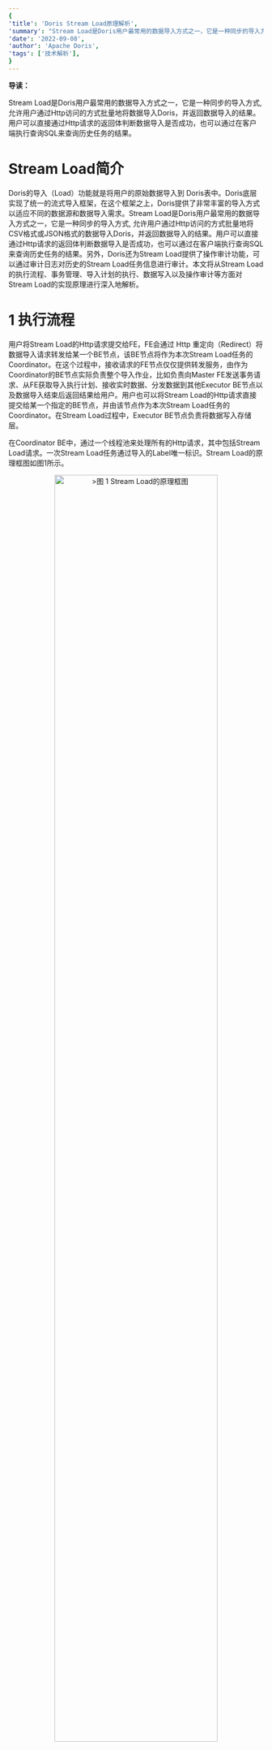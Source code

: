 ```yaml
---
{
'title': 'Doris Stream Load原理解析',
'summary': "Stream Load是Doris用户最常用的数据导入方式之一，它是一种同步的导入方式, 允许用户通过Http访问的方式批量地将数据导入Doris，并返回数据导入的结果。",
'date': '2022-09-08',
'author': 'Apache Doris',
'tags': ['技术解析'],
}
---
```


<!-- 
Licensed to the Apache Software Foundation (ASF) under one
or more contributor license agreements.  See the NOTICE file
distributed with this work for additional information
regarding copyright ownership.  The ASF licenses this file
to you under the Apache License, Version 2.0 (the
"License"); you may not use this file except in compliance
with the License.  You may obtain a copy of the License at

  http://www.apache.org/licenses/LICENSE-2.0

Unless required by applicable law or agreed to in writing,
software distributed under the License is distributed on an
"AS IS" BASIS, WITHOUT WARRANTIES OR CONDITIONS OF ANY
KIND, either express or implied.  See the License for the
specific language governing permissions and limitations
under the License.
-->

**导读：**

Stream Load是Doris用户最常用的数据导入方式之一，它是一种同步的导入方式, 允许用户通过Http访问的方式批量地将数据导入Doris，并返回数据导入的结果。用户可以直接通过Http请求的返回体判断数据导入是否成功，也可以通过在客户端执行查询SQL来查询历史任务的结果。

#  **Stream Load简介**

Doris的导入（Load）功能就是将用户的原始数据导入到 Doris表中。Doris底层实现了统一的流式导入框架，在这个框架之上，Doris提供了非常丰富的导入方式以适应不同的数据源和数据导入需求。Stream Load是Doris用户最常用的数据导入方式之一，它是一种同步的导入方式, 允许用户通过Http访问的方式批量地将CSV格式或JSON格式的数据导入Doris，并返回数据导入的结果。用户可以直接通过Http请求的返回体判断数据导入是否成功，也可以通过在客户端执行查询SQL来查询历史任务的结果。另外，Doris还为Stream Load提供了操作审计功能，可以通过审计日志对历史的Stream Load任务信息进行审计。本文将从Stream Load的执行流程、事务管理、导入计划的执行、数据写入以及操作审计等方面对Stream Load的实现原理进行深入地解析。

# 1 **执行流程**

用户将Stream Load的Http请求提交给FE，FE会通过 Http 重定向（Redirect）将数据导入请求转发给某一个BE节点，该BE节点将作为本次Stream Load任务的Coordinator。在这个过程中，接收请求的FE节点仅仅提供转发服务，由作为 Coordinator的BE节点实际负责整个导入作业，比如负责向Master FE发送事务请求、从FE获取导入执行计划、接收实时数据、分发数据到其他Executor BE节点以及数据导入结束后返回结果给用户。用户也可以将Stream Load的Http请求直接提交给某一个指定的BE节点，并由该节点作为本次Stream Load任务的Coordinator。在Stream Load过程中，Executor BE节点负责将数据写入存储层。

在Coordinator BE中，通过一个线程池来处理所有的Http请求，其中包括Stream Load请求。一次Stream Load任务通过导入的Label唯一标识。Stream Load的原理框图如图1所示。

<div align=center>
<img alt=">图 1 Stream Load的原理框图" width="80%" src="../../../static/images/blogs/principle-of-Doris-Stream-Load/Figure_1_cn.png"/> 
</div>
<p align="center">图 1 Stream Load的原理框图</p>              

Stream Load完整执行流程如图2所示：

（1）用户提交Stream Load的Http请求到FE（用户也可以直接提交Stream Load的Http请求到Coordinator BE）。

（2）FE接收到用户提交的Stream Load请求后，会进行Http的Header解析（其中包括解析数据导入的库、表、Label等信息），然后进行用户鉴权。如果Http的Header解析成功并且用户鉴权通过，FE会将Stream Load的Http请求转发到一台BE节点，该BE节点将作为本次Stream Load的Coordinator；否则，FE会直接向用户返回Stream Load的失败信息。

（3）Coordinator BE接收到Stream Load的Http请求后，会首先进行Http的Header解析和数据校验，其中包括解析数据的文件格式、数据body的大小、Http超时时间、进行用户鉴权等。如果Header数据校验失败，会直接向用户返回Stream Load的失败信息。

（4）Http Header数据校验通过之后，Coordinator BE会通过Thrift RPC向FE发送Begin Transaction的请求。

（5）FE收到Coordinator BE发送的Begin Transaction的请求之后，会开启一个事务，并向Coordinator BE返回Transaction Id。

（6）Coordinator BE收到Begin Transaction成功信息之后，会通过Thrift RPC向 FE发送获取导入计划的请求。

（7）FE收到Coordinator BE发送的获取导入计划的请求之后，会为Stream Load任务生成导入计划，并返回给Coordinator BE。

（8）Coordinator BE接收到导入计划之后，开始执行导入计划，其中包括接收Http传来的实时数据以及将实时数据通过BRPC分发到其他Executor BE。

（9）Executor BE接收到Coordinator BE分发的实时数据之后，负责将数据写入存储层。

（10）Executor BE完成数据写入之后，Coordinator BE通过Thrift RPC 向FE发送Commit Transaction的请求。

（11）FE收到Coordinator BE发送的Commit Transaction的请求之后，会对事务进行提交， 并向Executor BE发送 Publish Version的任务，同时等待Executor BE执行Publish Version完成。

（12）Executor BE异步执行Publish Version，将数据导入生成的Rowset变为可见数据版本。

（13）Publish Version正常完成或执行超时之后，FE向Coordinator BE返回Commit Transaction和Publish Version的结果。

（14）Coordinator BE向用户返回Stream Load的最终结果。

<div align=center>
<img alt=">图 2 Stream Load完整执行流程图" width="80%" src="../../../static/images/blogs/principle-of-Doris-Stream-Load/Figure_2_cn.png"/> 
</div>
<p align="center">图 2 Stream Load完整执行流程图</p>  

# 2 事务管理

Doris通过事务（Transaction）来保证数据导入的原子性，一次Stream Load任务对应一个事务。Stream Load的事务管理由FE负责，FE通过FrontendService接收Coordinator BE节点发送来的Thrift RPC事务请求，事务请求类型包括Begin Transaction、Commit Transaction和Rollback Transaction。Doris的事务状态包括：PREPARE、COMMITTED、VISIBLE和ABORTED。Stream Load事务的状态流转过程如图3所示。

<div align=center>
<img alt=">图 3 Stream Load事务的状态流转图" width="80%" src="../../../static/images/blogs/principle-of-Doris-Stream-Load/Figure_3_cn.png"/> 
</div>
<p align="center">图 3 Stream Load事务的状态流转图</p> 

数据导入开始之前，Coordinator BE节点会向FE发送Begin Transaction请求，FE会检查本次Begin Transaction请求的label是否已经存在，如果label在系统中不存在，则会为当前label开启一个新的事务，并为事务分配Transaction Id，同时将事务状态设置为PREPARE，然后将Transaction Id以及Begin Transaction成功的信息返回给Coordinator BE；否则，本次事务可能是一次重复的数据导入，FE向Coordinator BE返回Begin Transaction失败的信息，Stream Load任务退出。

当数据在所有Executor BE节点完成写入之后，Coordinator BE节点会向FE发送Commit Transaction请求，FE收到Commit Transaction请求之后会执行Commit Transaction以及Publish Version两个操作。首先，FE会判断每一个Tablet成功写入数据的副本数量是否超过了Tablet副本总数的一半，如果每一个Tablet成功写入数据的副本数量都超过Tablet副本总数的一半（多数成功），则Commit Transaction成功，并将事务状态设置为COMMITTED；否则，向Coordinator BE返回Commit Transaction失败的信息。COMMITTED状态表示数据已经成功写入，但是数据还不可见，需要继续执行Publish Version任务，此后，事务不可被回滚。

FE会有一个单独的线程对Commit成功的Transaction执行Publish Version，FE执行Publish Version时会通过Thrift RPC向Transaction相关的所有Executor BE节点下发Publish Version请求，Publish Version任务在各个Executor BE节点异步执行，将数据导入生成的Rowset变为可见的数据版本。当Executor BE上所有的Publish Version任务执行成功，FE会将事务状态设置为VISIBLE，并向Coordinator BE返回Commit Transaction以及Publish Version成功的信息。如果存在某些Publish Version任务失败，FE会向Executor BE节点重复下发Publish Version请求直到之前失败的Publish Version任务成功。如果在一定超时时间之后，事务状态还没有被设置为VISIBLE，FE就会向Coordinator BE返回Commit Transaction成功但Publish Version超时的信息（注意，此时数据依然是写入成功的，只是还处于不可见状态，用户需要等待事务状态最终变为VISIBLE）。

当从FE获取导入计划失败、执行数据导入失败或Commit Transaction失败时，Coordinator BE节点会向FE发送Rollback Transaction请求，执行事务回滚。FE收到事务回滚的请求之后，会将事务的状态设置为ABORTED，并通过Thrift RPC向Executor BE发送Clear Transaction的请求，Clear Transaction任务在BE节点异步执行，将数据导入生成的Rowset标记为不可用，这些Rowset在之后会从BE上被删除。状态为COMMITTED的事务（Commit Transaction成功但Publish Version超时的事务）不能被回滚。

# 3 导入计划的执行
在Doris的BE中，所有执行计划由FragmentMgr管理，每一个导入计划的执行由PlanFragmentExecutor负责。BE从FE获取到导入执行计划之后，会将导入计划提交到FragmentMgr的线程池执行。Stream Load 的导入执行计划只有一个Fragment， 其中包含一个BrokerScanNode 和 一个 OlapTableSink。BrokerScanNode负责实时读取流式数据，并将 CSV 格式或JSON格式的数据行转为 Doris 的Tuple格式；OlapTableSink 负责将实时数据发送到对应的Executor BE节点，每个数据行对应哪个Executor BE节点是由数据行所在的Tablet存储在哪些BE上决定的，可以根据数据行的 PartitionKey和DistributionKey确定该行数据所在的Partition和Tablet，每个Tablet及其副本存储在哪台BE节点上是在Table或Partition创建时就已经确定的。

导入执行计划提交到FragmentMgr的线程池之后，Stream Load线程会按块（chunk）接收通过Http传输的实时数据并写入StreamLoadPipe中，BrokerScanNode会从StreamLoadPipe中批量读取实时数据，OlapTableSink会将BrokerScanNode读取的批量数据通过BRPC发送到Executor BE进行数据写入。所有实时数据都写入StreamLoadPipe之后，Stream Load线程会等待导入计划执行结束。

PlanFragmentExecutor执行一个具体的导入计划过程由Prepare、Open和Close三个阶段组成。在Prepare阶段，主要对来自FE的导入执行计划进行解析；在Open阶段，会打开BrokerScanNode和OlapTableSink，BrokerScanNode负责每次读取一个Batch的实时数据，OlapTableSink负责调用BRPC将每一个Batch的数据发送到其他Executor BE节点；在Close阶段，负责等待数据导入结束，并关闭BrokerScanNode和OlapTableSink。Stream Load的导入执行计划如图4所示。

<div align=center>
<img alt=">图 4 Stream Load的导入执行计划" width="80%" src="../../../static/images/blogs/principle-of-Doris-Stream-Load/Figure_4_cn.png"/> 
</div>
<p align="center">图 4 Stream Load的导入执行计划</p> 

OlapTableSink负责Stream Load任务的数据分发。Doris中的Table可能会有Rollup或物化视图，每一个Table及其Rollup、物化视图都称为一个Index。数据分发过程中，IndexChannel会维护一个Index的数据分发通道，Index下的Tablet可能会有多个副本（Replica），并分布在不同的BE节点上，NodeChannel会在IndexChannel下维护一个Executor BE节点的数据分发通道，因此，OlapTableSink下包含多个IndexChannel，每一个IndexChannel下包含多个NodeChannel，如图5所示。

<div align=center>
<img alt=">图 5 Stream Load任务的数据分发通道" width="80%" src="../../../static/images/blogs/principle-of-Doris-Stream-Load/Figure_5_cn.png"/> 
</div>
<p align="center">图 5 Stream Load任务的数据分发通道</p> 

OlapTableSink分发数据时，会逐行读取BrokerScanNode获取到的数据Batch，并将数据行添加到每一个Index的IndexChannel中。可以根据 PartitionKey和DistributionKey确定数据行所在的Partition和Tablet，进而根据Tablet在Partition中的顺序计算出数据行在其他Index中对应的Tablet。每一个Tablet可能会有多个副本，并分布在不同的BE节点上，因此，在IndexChannel中会将每一个数据行添加到其所在Tablet的每一个副本对应的NodeChannel中。每一个NodeChannel中都会有一个发送队列，当NodeChannel中新增的数据行累积到一定的大小就会作为一个数据Batch被添加到发送队列中。OlapTableSink中会有一个固定的线程依次轮训每一个IndexChannel下的每一个NodeChannel，并调用BRPC将发送队列中的一个数据Batch发送到对应的Executor BE上。Stream Load任务的数据分发过程如图6所示。

<div align=center>
<img alt=">图 6 Stream Load任务的数据分发过程" width="80%" src="../../../static/images/blogs/principle-of-Doris-Stream-Load/Figure_6_cn.png"/> 
</div>
<p align="center">图 6 Stream Load任务的数据分发过程</p> 

# 4 **数据写入**

Executor BE的BRPC server接收到Coordinator BE发送来的数据Batch之后，会将数据写入任务提交到线程池来异步执行。在Doris的BE中，数据采用分层的方式写入存储层，每一个Stream Load任务在每个Executor BE上都对应一个LoadChannel，LoadChannel维护一次Stream Load任务的数据写入通道，负责一次Stream Load任务在当前Executor BE节点的数据写入，LoadChannel可以将一次Stream Load任务在当前BE节点的数据分批写入存储层，直到Stream Load任务完成。每一个LoadChannel由Load Id唯一标识，BE节点上的所有LoadChannel由LoadChannelMgr进行管理。一次Stream Load任务对应的Table可能会有多个Index，每一个Index对应一个TabletsChannel，由Index Id唯一标识，因此，每一个LoadChannel下会有多个TabletsChannel。TabletsChannel维护一个Index的数据写入通道，负责管理Index下所有Tablet的数据写入，TabletsChannel会逐行读取数据Batch并通过DeltaWriter写入对应的Tablet中。DeltaWriter维护一个Tablet的数据写入通道，由Tablet Id唯一标识，负责接收单个Tablet的数据导入，并将数据写入Tablet对应的MemTable中，当MemTable写满之后，会将MemTable里的数据刷写（Flush）到磁盘并生成一个个Segment文件。MemTable采用SkipList的数据结构，将数据暂时保存在内存中，SkipList会按照Schema的Key对数据行进行排序，另外，如果数据模型为Aggregate或Unique，MemTable会对具有相同Key的数据行进行聚合。Stream Load任务的数据写入通道如图7所示。

<div align=center>
<img alt=">图 7 Stream Load任务的数据写入通道" width="80%" src="../../../static/images/blogs/principle-of-Doris-Stream-Load/Figure_7_cn.png"/> 
</div>
<p align="center">图 7 Stream Load任务的数据写入通道</p> 

MemTable的刷写操作由MemtableFlushExecutor异步执行，当MemTable的刷写任务提交到线程池之后，会生成一个新的MemTable来接收当前Tablet的后续数据写入。MemtableFlushExecutor执行数据刷写时，RowsetWriter会读出MemTable中的所有数据，并通过SegmentWriter刷写出多个Segment文件，每个Segment文件大小不超过256MB。对于一个Tablet，每次Stream Load任务都会生成一个新的Rowset，生成的Rowset中可以包含多个Segment文件。Stream Load任务的数据写入过程如图8所示。

<div align=center>
<img alt=">图 8 Stream Load任务的数据写入过程" width="80%" src="../../../static/images/blogs/principle-of-Doris-Stream-Load/Figure_8_cn.png"/> 
</div>
<p align="center">图 8 Stream Load任务的数据写入过程</p> 

Executor BE节点上的TxnManager负责Tablet级别数据导入的事务管理，DeltaWriter初始化时，会执行Prepare Transaction将对应Tablet在本次Stream Load任务中的数据写入事务添加到TxnManager中进行管理；数据写入Tablet完成并关闭DeltaWriter时，会执行Commit Transaction将数据导入生成的新的Rowset添加到TxnManager中进行管理。注意，这里的TxnManager只是负责单个BE上的事务，而FE中的事务管理是负责整体导入事务的。

数据导入结束之后，Executor BE执行FE下发的Publish  Version任务时，会执行Publish Transaction将数据导入生成的新的Rowset变为可见版本，并从TxnManager中将对应Tablet在本次Stream Load任务中的数据写入事务删除，这意味着Tablet在本次Stream Load任务中的数据写入事务结束。

# 5 **Stream Load操作审计**

Doris为Stream Load增加了操作审计功能，每一次Stream Load任务结束并将结果返回给用户之后，Coordinator BE会将本次Stream Load任务的详细信息持久化地存储在本地RocksDB上。Master FE定时地通过Thrift RPC从集群的各个BE节点上拉取已经结束的Stream Load任务的信息，每次从一个BE节点上拉取一个批次的Stream Load操作记录，并将拉取到的Stream Load任务信息写入审计日志（fe.audit.log）中。存储在BE上的每一条Stream Load任务信息会设有过期时间（TTL），RocksDB执行Compaction时会将过期的Stream Load任务信息进行删除。用户可以通过FE的审计日志对历史的Stream Load任务信息进行审计。

FE将拉取的Stream Load任务信息写入Audit日志的同时，会在内存中保留一份。为防止内存膨胀，内存中会保留固定数量的Stream Load任务的信息，随着后续拉取数据地持续进行，会从FE内存中逐渐淘汰掉早期的Stream Load任务信息。用户可以通过客户端执行SHOW STREAM LOAD命令来查询最近的Stream Load任务信息。

# 总结

本文从Stream Load的执行流程、事务管理、导入计划的执行、数据写入以及操作审计等方面对Stream Load的实现原理进行了深入地解析。Stream Load是Doris用户最常用的数据导入方式之一，它是一种同步的导入方式, 允许用户通过Http访问的方式批量地将数据导入Doris，并返回数据导入的结果。用户可以直接通过Http请求的返回体判断数据导入是否成功，也可以通过在客户端执行查询SQL来查询历史任务的结果。另外，Doris还为Stream Load提供了结果审计功能，可以通过审计日志对历史的Stream Load任务信息进行审计。
